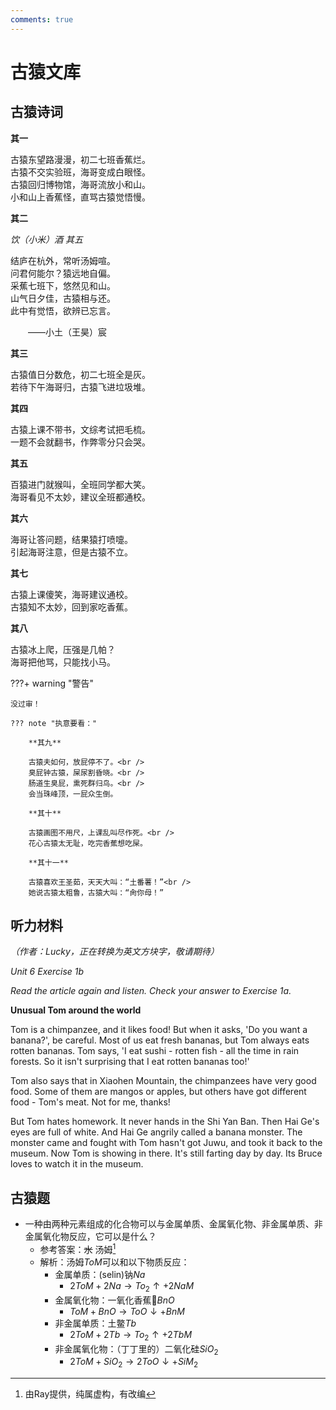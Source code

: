```yaml
---
comments: true
---
```


# 古猿文库

## 古猿诗词

**其一**

古猿东望路漫漫，初二七班香蕉烂。<br />
古猿不交实验班，海哥变成白眼怪。<br />
古猿回归博物馆，海哥流放小和山。<br />
小和山上香蕉怪，直骂古猿觉悟慢。

**其二**

*饮（小米）酒 其五*

结庐在杭外，常听汤姆喧。<br />
问君何能尔？猿远地自偏。<br />
采蕉七班下，悠然见和山。<br />
山气日夕佳，古猿相与还。<br />
此中有觉悟，欲辨已忘言。

&emsp;&emsp;——小土（王昊）宸

**其三**

古猿值日分数危，初二七班全是灰。<br />
若待下午海哥归，古猿飞进垃圾堆。

**其四**

古猿上课不带书，文综考试把毛梳。<br />
一题不会就翻书，作弊零分只会哭。

**其五**

百猿进门就猴叫，全班同学都大笑。<br />
海哥看见不太妙，建议全班都通校。

**其六**

海哥让答问题，结果猿打喷嚏。<br />
引起海哥注意，但是古猿不立。

**其七**

古猿上课傻笑，海哥建议通校。<br />
古猿知不太妙，回到家吃香蕉。

**其八**

古猿冰上爬，压强是几帕？<br />
海哥把他骂，只能找小马。

???+ warning "警告"

    没过审！

    ??? note "执意要看："

        **其九**

        古猿夫如何，放屁停不了。<br />
        臭屁钟古猿，屎尿割昏晓。<br />
        肠道生臭屁，熏死群归鸟。<br />
        会当珠峰顶，一屁众生倒。

        **其十**

        古猿画图不用尺，上课乱叫尽作死。<br />
        花心古猿太无耻，吃完香蕉想吃屎。

        **其十一**
        
        古猿喜欢王圣茹，天天大叫：“土番薯！”<br />
        她说古猿太粗鲁，古猿大叫：“肏你母！”

## 听力材料

_（作者：Lucky，正在转换为英文方块字，敬请期待）_

*Unit 6 Exercise 1b*

_Read the article again and listen. Check your answer to Exercise 1a._

**Unusual Tom around the world**

Tom is a chimpanzee, and it likes food! But when it asks, 'Do you want a banana?', be careful. Most of us eat fresh bananas, but Tom always eats rotten bananas. Tom says, 'I eat sushi - rotten fish - all the time in rain forests. So it isn't surprising that I eat rotten bananas too!'

Tom also says that in Xiaohen Mountain, the chimpanzees have very good food. Some of them are mangos or apples, but others have got different food - Tom's meat. Not for me, thanks!

But Tom hates homework. It never hands in the Shi Yan Ban. Then Hai Ge's eyes are full of white. And Hai Ge angrily called a banana monster. The monster came and fought with Tom hasn't got Juwu, and took it back to the museum. Now Tom is showing in there. It's still farting day by day. Its Bruce loves to watch it in the museum.

## 古猿题

- 一种由两种元素组成的化合物可以与金属单质、金属氧化物、非金属单质、非金属氧化物反应，它可以是什么？
    - 参考答案：~~水~~ 汤姆[^1]
    - 解析：汤姆$ToM$可以和以下物质反应：
        - 金属单质：(selin)钠$Na$
            - $2ToM + 2Na \rightarrow To_2 \uparrow + 2NaM$
        - 金属氧化物：一氧化香蕉:banana:$BnO$
            - $ToM + BnO \rightarrow ToO \downarrow +  BnM$
        - 非金属单质：土鳖$Tb$
            - $2ToM + 2Tb \rightarrow To_2 \uparrow + 2TbM$
        - 非金属氧化物：（丁丁里的）二氧化硅$SiO_2$
            - $2ToM + SiO_2 \rightarrow 2ToO \downarrow + SiM_2$

[^1]: 由Ray提供，纯属虚构，有改编